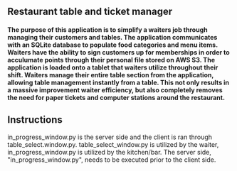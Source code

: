 ## Restaurant table and ticket manager
 #### The purpose of this application is to simplify a waiters job through managing their customers and tables. The application communicates with an SQLite database to populate food categories and menu items. Waiters have the ability to sign customers up for memberships in order to acculumate points through their personal file stored on AWS S3. The application is loaded onto a tablet that waiters utilize throughout their shift. Waiters manage their entire table section from the application, allowing table management instantly from a table. This not only results in a massive improvement waiter efficiency, but also completely removes the need for paper tickets and computer stations around the restaurant. 
## Instructions



in_progress_window.py is the server side and the client is ran through table_select.window.py. table_select_window.py is utilized by the waiter, in_progress_window.py is utilized by the kitchen/bar. The server side, "in_progress_window.py", needs to be executed prior to the client side.
